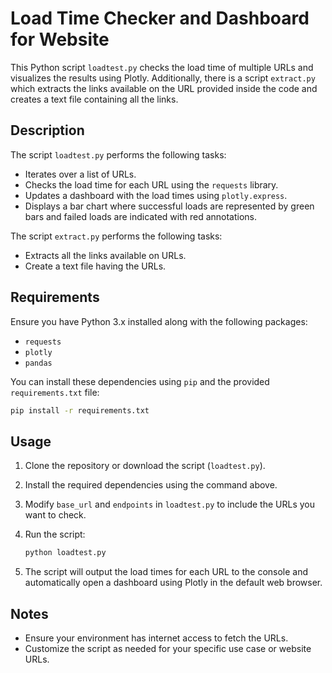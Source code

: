# Load Time Checker and Dashboard for Website

This Python script `loadtest.py` checks the load time of multiple URLs and visualizes the results using Plotly. Additionally, there is a script `extract.py` which extracts the links available on the URL provided inside the code and creates a text file containing all the links.

## Description

The script `loadtest.py` performs the following tasks:

- Iterates over a list of URLs.
- Checks the load time for each URL using the `requests` library.
- Updates a dashboard with the load times using `plotly.express`.
- Displays a bar chart where successful loads are represented by green bars and failed loads are indicated with red annotations.

The script `extract.py` performs the following tasks:

- Extracts all the links available on URLs.
- Create a text file having the URLs.

## Requirements

Ensure you have Python 3.x installed along with the following packages:

- `requests`
- `plotly`
- `pandas`

You can install these dependencies using `pip` and the provided `requirements.txt` file:

```bash
pip install -r requirements.txt
```

## Usage

1. Clone the repository or download the script (`loadtest.py`).

2. Install the required dependencies using the command above.

3. Modify `base_url` and `endpoints` in `loadtest.py` to include the URLs you want to check.

4. Run the script:

   ```bash
   python loadtest.py
   ```

5. The script will output the load times for each URL to the console and automatically open a dashboard using Plotly in the default web browser.

## Notes

- Ensure your environment has internet access to fetch the URLs.
- Customize the script as needed for your specific use case or website URLs.
